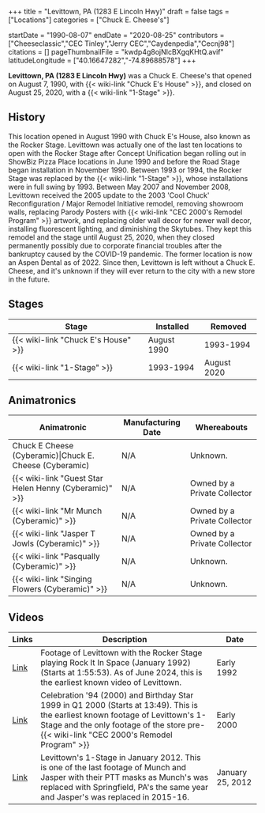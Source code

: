 +++
title = "Levittown, PA (1283 E Lincoln Hwy)"
draft = false
tags = ["Locations"]
categories = ["Chuck E. Cheese's"]


startDate = "1990-08-07"
endDate = "2020-08-25"
contributors = ["Cheeseclassic","CEC Tinley","Jerry CEC","Caydenpedia","Cecnj98"]
citations = []
pageThumbnailFile = "kwdp4g8ojNIcBXgqKHtQ.avif"
latitudeLongitude = ["40.16647282","-74.89688578"]
+++

**Levittown, PA (1283 E Lincoln Hwy)** was a Chuck E. Cheese's that opened on August 7, 1990, with {{< wiki-link "Chuck E's House" >}}, and closed on August 25, 2020, with a {{< wiki-link "1-Stage" >}}.

## History

This location opened in August 1990 with Chuck E's House, also known as the Rocker Stage. Levittown was actually one of the last ten locations to open with the Rocker Stage after Concept Unification began rolling out in ShowBiz Pizza Place locations in June 1990 and before the Road Stage began installation in November 1990. Between 1993 or 1994, the Rocker Stage was replaced by the {{< wiki-link "1-Stage" >}}, whose installations were in full swing by 1993. Between May 2007 and November 2008, Levittown received the 2005 update to the 2003 'Cool Chuck' Reconfiguration / Major Remodel Initiative remodel, removing showroom walls, replacing Parody Posters with {{< wiki-link "CEC 2000's Remodel Program" >}} artwork, and replacing older wall decor for newer wall decor, installing fluorescent lighting, and diminishing the Skytubes. They kept this remodel and the stage until August 25, 2020, when they closed permanently possibly due to corporate financial troubles after the bankruptcy caused by the COVID-19 pandemic. The former location is now an Aspen Dental as of 2022. Since then, Levittown is left without a Chuck E. Cheese, and it's unknown if they will ever return to the city with a new store in the future.

## Stages

| Stage                                     | Installed   | Removed     |
|-------------------------------------------|-------------|-------------|
| {{< wiki-link "Chuck E's House" >}} | August 1990 | 1993-1994   |
| {{< wiki-link "1-Stage" >}}         | 1993-1994   | August 2020 |

## Animatronics

| Animatronic                                                  | Manufacturing Date | Whereabouts                  |
|--------------------------------------------------------------|--------------------|------------------------------|
| Chuck E Cheese (Cyberamic)\|Chuck E. Cheese (Cyberamic)      | N/A                | Unknown.                     |
| {{< wiki-link "Guest Star Helen Henny (Cyberamic)" >}} | N/A                | Owned by a Private Collector |
| {{< wiki-link "Mr Munch (Cyberamic)" >}}               | N/A                | Owned by a Private Collector |
| {{< wiki-link "Jasper T Jowls (Cyberamic)" >}}         | N/A                | Owned by a Private Collector |
| {{< wiki-link "Pasqually (Cyberamic)" >}}              | N/A                | Unknown.                     |
| {{< wiki-link "Singing Flowers (Cyberamic)" >}}        | N/A                | Unknown.                     |

## Videos

| Links                                                                | Description                                                                                                                                                                                                                      | Date             |
|----------------------------------------------------------------------|----------------------------------------------------------------------------------------------------------------------------------------------------------------------------------------------------------------------------------|------------------|
| [Link](https://www.youtube.com/watch?v=5x9bRe13Om8)                  | Footage of Levittown with the Rocker Stage playing Rock It In Space (January 1992) (Starts at 1:55:53). As of June 2024, this is the earliest known video of Levittown.                                                          | Early 1992       |
| [Link](https://www.youtube.com/watch?v=IrZdheaTELw&list=LL&index=62) | Celebration '94 (2000) and Birthday Star 1999 in Q1 2000 (Starts at 13:49). This is the earliest known footage of Levittown's 1-Stage and the only footage of the store pre-{{< wiki-link "CEC 2000's Remodel Program" >}} | Early 2000       |
| [Link](https://www.youtube.com/watch?v=vLMg5-X7bQs)                  | Levittown's 1-Stage in January 2012. This is one of the last footage of Munch and Jasper with their PTT masks as Munch's was replaced with Springfield, PA's the same year and Jasper's was replaced in 2015-16.                 | January 25, 2012 |